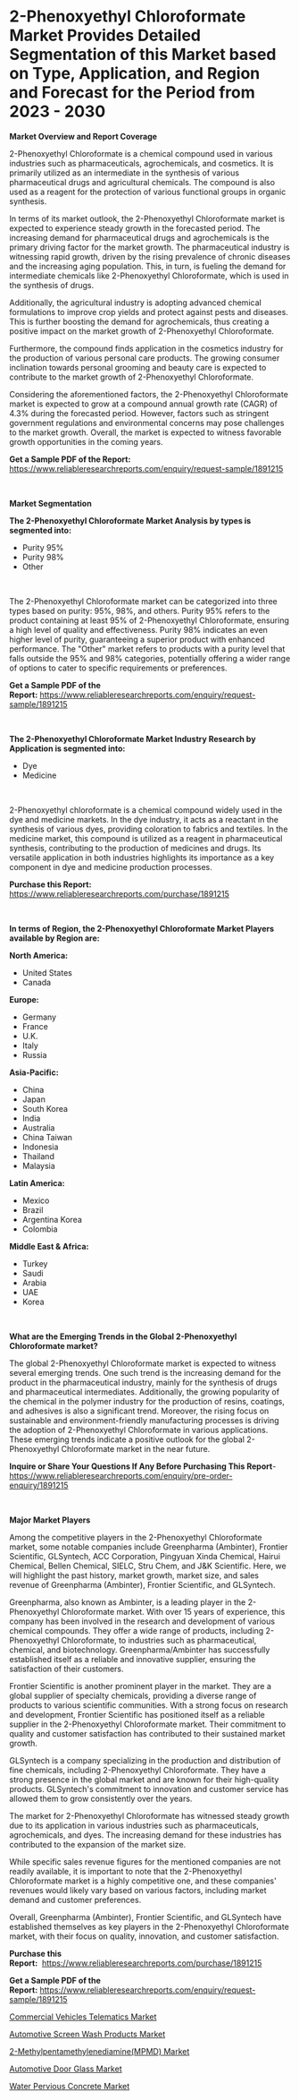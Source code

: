 <p><h1>2-Phenoxyethyl Chloroformate Market Provides Detailed Segmentation of this Market based on Type, Application, and Region and Forecast for the Period from 2023 - 2030</h1></p><p><strong>Market Overview and Report Coverage</strong></p>
<p><p>2-Phenoxyethyl Chloroformate is a chemical compound used in various industries such as pharmaceuticals, agrochemicals, and cosmetics. It is primarily utilized as an intermediate in the synthesis of various pharmaceutical drugs and agricultural chemicals. The compound is also used as a reagent for the protection of various functional groups in organic synthesis.</p><p>In terms of its market outlook, the 2-Phenoxyethyl Chloroformate market is expected to experience steady growth in the forecasted period. The increasing demand for pharmaceutical drugs and agrochemicals is the primary driving factor for the market growth. The pharmaceutical industry is witnessing rapid growth, driven by the rising prevalence of chronic diseases and the increasing aging population. This, in turn, is fueling the demand for intermediate chemicals like 2-Phenoxyethyl Chloroformate, which is used in the synthesis of drugs.</p><p>Additionally, the agricultural industry is adopting advanced chemical formulations to improve crop yields and protect against pests and diseases. This is further boosting the demand for agrochemicals, thus creating a positive impact on the market growth of 2-Phenoxyethyl Chloroformate.</p><p>Furthermore, the compound finds application in the cosmetics industry for the production of various personal care products. The growing consumer inclination towards personal grooming and beauty care is expected to contribute to the market growth of 2-Phenoxyethyl Chloroformate.</p><p>Considering the aforementioned factors, the 2-Phenoxyethyl Chloroformate market is expected to grow at a compound annual growth rate (CAGR) of 4.3% during the forecasted period. However, factors such as stringent government regulations and environmental concerns may pose challenges to the market growth. Overall, the market is expected to witness favorable growth opportunities in the coming years.</p></p>
<p><strong>Get a Sample PDF of the Report:</strong> <a href="https://www.reliableresearchreports.com/enquiry/request-sample/1891215">https://www.reliableresearchreports.com/enquiry/request-sample/1891215</a></p>
<p>&nbsp;</p>
<p><strong>Market Segmentation</strong></p>
<p><strong>The 2-Phenoxyethyl Chloroformate Market Analysis by types is segmented into:</strong></p>
<p><ul><li>Purity 95%</li><li>Purity 98%</li><li>Other</li></ul></p>
<p>&nbsp;</p>
<p><p>The 2-Phenoxyethyl Chloroformate market can be categorized into three types based on purity: 95%, 98%, and others. Purity 95% refers to the product containing at least 95% of 2-Phenoxyethyl Chloroformate, ensuring a high level of quality and effectiveness. Purity 98% indicates an even higher level of purity, guaranteeing a superior product with enhanced performance. The "Other" market refers to products with a purity level that falls outside the 95% and 98% categories, potentially offering a wider range of options to cater to specific requirements or preferences.</p></p>
<p><strong>Get a Sample PDF of the Report:</strong>&nbsp;<a href="https://www.reliableresearchreports.com/enquiry/request-sample/1891215">https://www.reliableresearchreports.com/enquiry/request-sample/1891215</a></p>
<p>&nbsp;</p>
<p><strong>The 2-Phenoxyethyl Chloroformate Market Industry Research by Application is segmented into:</strong></p>
<p><ul><li>Dye</li><li>Medicine</li></ul></p>
<p>&nbsp;</p>
<p><p>2-Phenoxyethyl chloroformate is a chemical compound widely used in the dye and medicine markets. In the dye industry, it acts as a reactant in the synthesis of various dyes, providing coloration to fabrics and textiles. In the medicine market, this compound is utilized as a reagent in pharmaceutical synthesis, contributing to the production of medicines and drugs. Its versatile application in both industries highlights its importance as a key component in dye and medicine production processes.</p></p>
<p><strong>Purchase this Report:</strong>&nbsp; <a href="https://www.reliableresearchreports.com/purchase/1891215">https://www.reliableresearchreports.com/purchase/1891215</a></p>
<p>&nbsp;</p>
<p><strong>In terms of Region, the 2-Phenoxyethyl Chloroformate Market Players available by Region are:</strong></p>
<p>
    <p> <strong> North America: </strong>
        <ul>
            <li>United States</li>
            <li>Canada</li>
        </ul>
        </p> 
    <p> <strong> Europe: </strong>
        <ul>
            <li>Germany</li>
            <li>France</li>
            <li>U.K.</li>
            <li>Italy</li>
            <li>Russia</li>
        </ul>
        </p> 
    <p> <strong> Asia-Pacific: </strong>
        <ul>
            <li>China</li>
            <li>Japan</li>
            <li>South Korea</li>
            <li>India</li>
            <li>Australia</li>
            <li>China Taiwan</li>
            <li>Indonesia</li>
            <li>Thailand</li>
            <li>Malaysia</li>
        </ul>
        </p> 
    <p> <strong> Latin America: </strong>
        <ul>
            <li>Mexico</li>
            <li>Brazil</li>
            <li>Argentina Korea</li>
            <li>Colombia</li>
        </ul>
        </p> 
    <p> <strong> Middle East & Africa: </strong>
        <ul>
            <li>Turkey</li>
            <li>Saudi</li>
            <li>Arabia</li>
            <li>UAE</li>
            <li>Korea</li>
        </ul>
    </p>
    </p>
<p>&nbsp;</p>
<p><strong>What are the Emerging Trends in the Global 2-Phenoxyethyl Chloroformate market?</strong></p>
<p><p>The global 2-Phenoxyethyl Chloroformate market is expected to witness several emerging trends. One such trend is the increasing demand for the product in the pharmaceutical industry, mainly for the synthesis of drugs and pharmaceutical intermediates. Additionally, the growing popularity of the chemical in the polymer industry for the production of resins, coatings, and adhesives is also a significant trend. Moreover, the rising focus on sustainable and environment-friendly manufacturing processes is driving the adoption of 2-Phenoxyethyl Chloroformate in various applications. These emerging trends indicate a positive outlook for the global 2-Phenoxyethyl Chloroformate market in the near future.</p></p>
<p><strong>Inquire or Share Your Questions If Any Before Purchasing This Report</strong>- <a href="https://www.reliableresearchreports.com/enquiry/pre-order-enquiry/1891215">https://www.reliableresearchreports.com/enquiry/pre-order-enquiry/1891215</a></p>
<p>&nbsp;</p>
<p><strong>Major Market Players</strong></p>
<p><p>Among the competitive players in the 2-Phenoxyethyl Chloroformate market, some notable companies include Greenpharma (Ambinter), Frontier Scientific, GLSyntech, ACC Corporation, Pingyuan Xinda Chemical, Hairui Chemical, Bellen Chemical, SIELC, Stru Chem, and J&K Scientific. Here, we will highlight the past history, market growth, market size, and sales revenue of Greenpharma (Ambinter), Frontier Scientific, and GLSyntech.</p><p>Greenpharma, also known as Ambinter, is a leading player in the 2-Phenoxyethyl Chloroformate market. With over 15 years of experience, this company has been involved in the research and development of various chemical compounds. They offer a wide range of products, including 2-Phenoxyethyl Chloroformate, to industries such as pharmaceutical, chemical, and biotechnology. Greenpharma/Ambinter has successfully established itself as a reliable and innovative supplier, ensuring the satisfaction of their customers.</p><p>Frontier Scientific is another prominent player in the market. They are a global supplier of specialty chemicals, providing a diverse range of products to various scientific communities. With a strong focus on research and development, Frontier Scientific has positioned itself as a reliable supplier in the 2-Phenoxyethyl Chloroformate market. Their commitment to quality and customer satisfaction has contributed to their sustained market growth.</p><p>GLSyntech is a company specializing in the production and distribution of fine chemicals, including 2-Phenoxyethyl Chloroformate. They have a strong presence in the global market and are known for their high-quality products. GLSyntech's commitment to innovation and customer service has allowed them to grow consistently over the years.</p><p>The market for 2-Phenoxyethyl Chloroformate has witnessed steady growth due to its application in various industries such as pharmaceuticals, agrochemicals, and dyes. The increasing demand for these industries has contributed to the expansion of the market size.</p><p>While specific sales revenue figures for the mentioned companies are not readily available, it is important to note that the 2-Phenoxyethyl Chloroformate market is a highly competitive one, and these companies' revenues would likely vary based on various factors, including market demand and customer preferences.</p><p>Overall, Greenpharma (Ambinter), Frontier Scientific, and GLSyntech have established themselves as key players in the 2-Phenoxyethyl Chloroformate market, with their focus on quality, innovation, and customer satisfaction.</p></p>
<p><strong>Purchase this Report:</strong>&nbsp;&nbsp;<a href="https://www.reliableresearchreports.com/purchase/1891215">https://www.reliableresearchreports.com/purchase/1891215</a></p>
<p></p>
<p><strong>Get a Sample PDF of the Report:</strong>&nbsp;<a href="https://www.reliableresearchreports.com/enquiry/request-sample/1891215">https://www.reliableresearchreports.com/enquiry/request-sample/1891215</a></p>
<p><p><a href="https://github.com/abbypearson7765/Market-Research-Report-List-1/blob/main/commercial-vehicles-telematics-market.md">Commercial Vehicles Telematics Market</a></p><p><a href="https://github.com/grishafomin4852/Market-Research-Report-List-1/blob/main/automotive-screen-wash-products-market.md">Automotive Screen Wash Products Market</a></p><p><a href="https://www.linkedin.com/pulse/2-methylpentamethylenediaminempmd-market-insights-players-o391f/">2-Methylpentamethylenediamine(MPMD) Market</a></p><p><a href="https://medium.com/@anilaxhafa2022/automotive-door-glass-market-size-and-market-trends-complete-industry-overview-2023-to-2030-a1c6819514d0">Automotive Door Glass Market</a></p><p><a href="https://www.linkedin.com/pulse/water-pervious-concrete-market-share-amp-new-trends-yiyff/">Water Pervious Concrete Market</a></p></p>